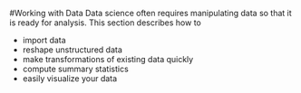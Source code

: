 <script src="../dato/js/recview.js"></script>

#Working with Data
Data science often requires manipulating data so that it is ready for analysis. This section describes how  to

- import data
- reshape unstructured data
- make transformations of existing data quickly
- compute summary statistics
- easily visualize your data
